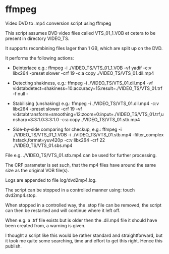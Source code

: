 # ffmpeg
Video DVD to .mp4 conversion script using ffmpeg

This script assumes DVD video files called VTS_01_1.VOB et cetera to be present in directory VIDEO_TS.

It supports recombining files lager than 1 GB, which are split up on the DVD.


It performs the following actions:

- Deinterlace e.g.: 
ffmpeg  -i ./VIDEO_TS/VTS_01_1.VOB  -vf yadif  -c:v libx264  -preset slower  -crf 19  -c:a copy  ./VIDEO_TS/VTS_01.dil.mp4

- Detecting shakiness, e.g.:
ffmpeg  -i ./VIDEO_TS/VTS_01.dil.mp4  -vf vidstabdetect=shakiness=10:accuracy=15:result=./VIDEO_TS/VTS_01.trf -f null -

- Stabilising (unshaking) e.g.:
ffmpeg  -i ./VIDEO_TS/VTS_01.dil.mp4  -c:v libx264  -preset slower  -crf 19  -vf vidstabtransform=smoothing=12:zoom=0:input=./VIDEO_TS/VTS_01.trf,unsharp=3:3:1.0:3:3:1.0  -c:a copy  ./VIDEO_TS/VTS_01.stb.mp4

- Side-by-side comparing for checkup, e.g.:
ffmpeg  -i ./VIDEO_TS/VTS_01_1.VOB  -i ./VIDEO_TS/VTS_01.stb.mp4  -filter_complex hstack,format=yuv420p  -c:v libx264  -crf 22  ./VIDEO_TS/VTS_01.sbs.mp4


File e.g. ./VIDEO_TS/VTS_01.stb.mp4 can be used for further processing.

The CRF parameter is set such, that the mp4 files have around the same size as the original VOB file(s).

Logs are appended to file log/dvd2mp4.log.

The script can be stopped in a controlled manner using: touch dvd2mp4.stop.

When stopped in a controlled way, the .stop file can be removed, the script can then be restarted and will continue where it left off.

When e.g. a .trf file exists but is older then the .dil.mp4 file it should have been created from, a warning is given.


I thought a script like this would be rather standard and straightforward, but it took me quite some searching, time and effort to get this right.
Hence this publish.
